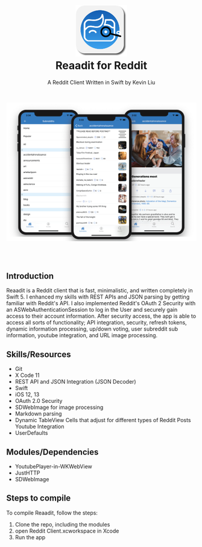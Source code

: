 <h1 align="center">
  <img src="Docs/reaadit-final-shadow.png" width="136" alt="icon"><br>
  Reaadit for Reddit<br>
  
</h1>

<p align="center">A Reddit Client Written in Swift by Kevin Liu</p>
<br>
<p align="center">
  <img src="Docs/ReaaditPreviews.png" width="800" alt="icon"><br>
</p>

<br>
<br>

## Introduction
Reaadit is a Reddit client that is fast, minimalistic, and written completely in Swift 5. I enhanced my skills with REST APIs and JSON parsing by getting familiar with Reddit's API. I also implemented Reddit's OAuth 2 Security with an ASWebAuthenticationSession to log in the User and securely gain access to their account information. After security access, the app is able to access all sorts of functionality; API integration, security, refresh tokens, dynamic information processing, up/down voting, user subreddit sub information, youtube integration, and URL image processing.

## Skills/Resources
- Git
- X Code 11
- REST API and JSON Integration (JSON Decoder)
- Swift
- iOS 12, 13
- OAuth 2.0 Security
- SDWebImage for image processing
- Markdown parsing
- Dynamic TableView Cells that adjust for different types of Reddit Posts Youtube Integration
- UserDefaults

## Modules/Dependencies
- YoutubePlayer-in-WKWebView
- JustHTTP
- SDWebImage

## Steps to compile
To compile Reaadit, follow the steps:
1. Clone the repo, including the modules 
2. open Reddit Client.xcworkspace in Xcode
3. Run the app

